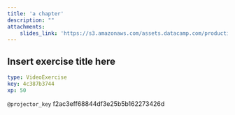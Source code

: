 ```yaml
---
title: 'a chapter'
description: ""
attachments:
    slides_link: 'https://s3.amazonaws.com/assets.datacamp.com/production/course_6215/slides/chapter10.pdf'
---
```


## Insert exercise title here

```yaml
type: VideoExercise
key: 4c387b3744
xp: 50
```

`@projector_key`
f2ac3eff68844df3e25b5b162273426d
